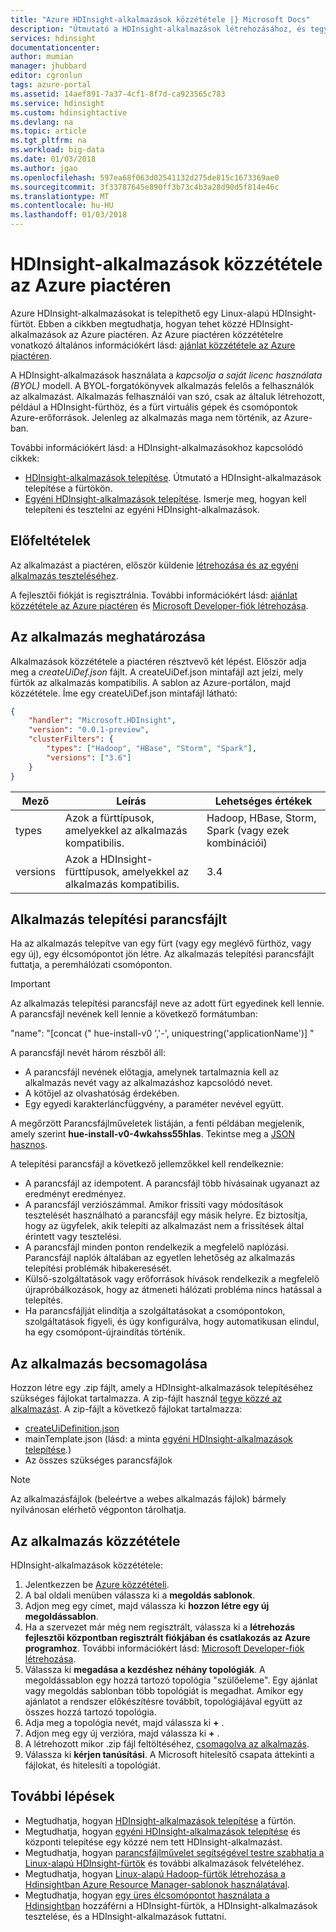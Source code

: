 ```yaml
---
title: "Azure HDInsight-alkalmazások közzététele |} Microsoft Docs"
description: "Útmutató a HDInsight-alkalmazások létrehozásához, és tegye közzé az Azure piactéren."
services: hdinsight
documentationcenter: 
author: mumian
manager: jhubbard
editor: cgronlun
tags: azure-portal
ms.assetid: 14aef891-7a37-4cf1-8f7d-ca923565c783
ms.service: hdinsight
ms.custom: hdinsightactive
ms.devlang: na
ms.topic: article
ms.tgt_pltfrm: na
ms.workload: big-data
ms.date: 01/03/2018
ms.author: jgao
ms.openlocfilehash: 597ea68f063d02541132d275de815c1673369ae0
ms.sourcegitcommit: 3f33787645e890ff3b73c4b3a28d90d5f814e46c
ms.translationtype: MT
ms.contentlocale: hu-HU
ms.lasthandoff: 01/03/2018
---
```

# <a name="publish-an-hdinsight-application-in-the-azure-marketplace"></a>HDInsight-alkalmazások közzététele az Azure piactéren
Azure HDInsight-alkalmazásokat is telepíthető egy Linux-alapú HDInsight-fürtöt. Ebben a cikkben megtudhatja, hogyan tehet közzé HDInsight-alkalmazások az Azure piactéren. Az Azure piactéren közzétételre vonatkozó általános információkért lásd: [ajánlat közzététele az Azure piactéren](../marketplace-publishing/marketplace-publishing-getting-started.md).

A HDInsight-alkalmazások használata a *kapcsolja a saját licenc használata (BYOL)* modell. A BYOL-forgatókönyvek alkalmazás felelős a felhasználók az alkalmazást. Alkalmazás felhasználói van szó, csak az általuk létrehozott, például a HDInsight-fürthöz, és a fürt virtuális gépek és csomópontok Azure-erőforrások. Jelenleg az alkalmazás maga nem történik, az Azure-ban.

További információkért lásd: a HDInsight-alkalmazásokhoz kapcsolódó cikkek:

* [HDInsight-alkalmazások telepítése](hdinsight-apps-install-applications.md). Útmutató a HDInsight-alkalmazások telepítése a fürtökön.
* [Egyéni HDInsight-alkalmazások telepítése](hdinsight-apps-install-custom-applications.md). Ismerje meg, hogyan kell telepíteni és tesztelni az egyéni HDInsight-alkalmazások.

## <a name="prerequisites"></a>Előfeltételek
Az alkalmazást a piactéren, először küldenie [létrehozása és az egyéni alkalmazás teszteléséhez](hdinsight-apps-install-custom-applications.md).

A fejlesztői fiókját is regisztrálnia. További információkért lásd: [ajánlat közzététele az Azure piactéren](../marketplace-publishing/marketplace-publishing-getting-started.md) és [Microsoft Developer-fiók létrehozása](../marketplace-publishing/marketplace-publishing-accounts-creation-registration.md).

## <a name="define-the-application"></a>Az alkalmazás meghatározása
Alkalmazások közzététele a piactéren résztvevő két lépést. Először adja meg a *createUiDef.json* fájlt. A createUiDef.json mintafájl azt jelzi, mely fürtök az alkalmazás kompatibilis. A sablon az Azure-portálon, majd közzététele. Íme egy createUiDef.json mintafájl látható:

```json
{
    "handler": "Microsoft.HDInsight",
    "version": "0.0.1-preview",
    "clusterFilters": {
        "types": ["Hadoop", "HBase", "Storm", "Spark"],
        "versions": ["3.6"]
    }
}
```

| Mező | Leírás | Lehetséges értékek |
| --- | --- | --- |
| types |Azok a fürttípusok, amelyekkel az alkalmazás kompatibilis. |Hadoop, HBase, Storm, Spark (vagy ezek kombinációi) |
| versions |Azok a HDInsight-fürttípusok, amelyekkel az alkalmazás kompatibilis. |3.4 |

## <a name="application-installation-script"></a>Alkalmazás telepítési parancsfájlt
Ha az alkalmazás telepítve van egy fürt (vagy egy meglévő fürthöz, vagy egy új), egy élcsomópontot jön létre. Az alkalmazás telepítési parancsfájlt futtatja, a peremhálózati csomóponton.

  > [!IMPORTANT]
  > Az alkalmazás telepítési parancsfájl neve az adott fürt egyedinek kell lennie. A parancsfájl nevének kell lennie a következő formátumban:
  > 
  > "name": "[concat (" hue-install-v0 ','-', uniquestring('applicationName')] "
  > 
  > A parancsfájl nevét három részből áll:
  > 
  > * A parancsfájl nevének előtagja, amelynek tartalmaznia kell az alkalmazás nevét vagy az alkalmazáshoz kapcsolódó nevet.
  > * A kötőjel az olvashatóság érdekében.
  > * Egy egyedi karakterláncfüggvény, a paraméter nevével együtt.
  > 
  > A megőrzött Parancsfájlműveletek listáján, a fenti példában megjelenik, amely szerint **hue-install-v0-4wkahss55hlas**. Tekintse meg a [JSON hasznos](https://raw.githubusercontent.com/hdinsight/Iaas-Applications/master/Hue/azuredeploy.json).
  > 

A telepítési parancsfájl a következő jellemzőkkel kell rendelkeznie:
* A parancsfájl az idempotent. A parancsfájl több hívásainak ugyanazt az eredményt eredményez.
* A parancsfájl verziószámmal. Amikor frissíti vagy módosítások tesztelését használható a parancsfájl egy másik helyre. Ez biztosítja, hogy az ügyfelek, akik telepíti az alkalmazást nem a frissítések által érintett vagy tesztelési. 
* A parancsfájl minden ponton rendelkezik a megfelelő naplózási. Parancsfájl naplók általában az egyetlen lehetőség az alkalmazás telepítési problémák hibakeresését.
* Külső-szolgáltatások vagy erőforrások hívások rendelkezik a megfelelő újrapróbálkozások, hogy az átmeneti hálózati probléma nincs hatással a telepítés.
* Ha parancsfájlját elindítja a szolgáltatásokat a csomópontokon, szolgáltatások figyeli, és úgy konfigurálva, hogy automatikusan elindul, ha egy csomópont-újraindítás történik.

## <a name="package-the-application"></a>Az alkalmazás becsomagolása
Hozzon létre egy .zip fájlt, amely a HDInsight-alkalmazások telepítéséhez szükséges fájlokat tartalmazza. A zip-fájlt használ [tegye közzé az alkalmazást](#publish-application). A zip-fájlt a következő fájlokat tartalmazza:

* [createUiDefinition.json](#define-application)
* mainTemplate.json (lásd: a minta [egyéni HDInsight-alkalmazások telepítése](hdinsight-apps-install-custom-applications.md).)
* Az összes szükséges parancsfájlok

> [!NOTE]
> Az alkalmazásfájlok (beleértve a webes alkalmazás fájlok) bármely nyilvánosan elérhető végponton tárolhatja.
> 

## <a name="publish-the-application"></a>Az alkalmazás közzététele
HDInsight-alkalmazások közzététele:

1. Jelentkezzen be [Azure közzétételi](https://publish.windowsazure.com/).
2. A bal oldali menüben válassza ki a **megoldás sablonok**.
3. Adjon meg egy címet, majd válassza ki **hozzon létre egy új megoldássablon**.
4. Ha a szervezet már még nem regisztrált, válassza ki a **létrehozás fejlesztői központban regisztrált fiókjában és csatlakozás az Azure programhoz**.  További információkért lásd: [Microsoft Developer-fiók létrehozása](../marketplace-publishing/marketplace-publishing-accounts-creation-registration.md).
5. Válassza ki **megadása a kezdéshez néhány topológiák**. A megoldássablon egy hozzá tartozó topológia "szülőeleme". Egy ajánlat vagy megoldás sablonban több topológiát is megadhat. Amikor egy ajánlatot a rendszer előkészítésre továbbít, topológiájával együtt az összes hozzá tartozó topológia. 
6. Adja meg a topológia nevét, majd válassza ki  **+** .
7. Adjon meg egy új verzióra, majd válassza ki  **+** .
8. A létrehozott mikor .zip fájl feltöltéséhez, [csomagolva az alkalmazás](#package-application).  
9. Válassza ki **kérjen tanúsítási**. A Microsoft hitelesítő csapata áttekinti a fájlokat, és hitelesíti a topológiát.

## <a name="next-steps"></a>További lépések
* Megtudhatja, hogyan [HDInsight-alkalmazások telepítése](hdinsight-apps-install-applications.md) a fürtön.
* Megtudhatja, hogyan [egyéni HDInsight-alkalmazások telepítése](hdinsight-apps-install-custom-applications.md) és központi telepítése egy közzé nem tett HDInsight-alkalmazást.
* Megtudhatja, hogyan [parancsfájlművelet segítségével testre szabhatja a Linux-alapú HDInsight-fürtök](hdinsight-hadoop-customize-cluster-linux.md) és további alkalmazások felvételéhez. 
* Megtudhatja, hogyan [Linux-alapú Hadoop-fürtök létrehozása a Hdinsightban Azure Resource Manager-sablonok használatával](hdinsight-hadoop-create-linux-clusters-arm-templates.md).
* Megtudhatja, hogyan [egy üres élcsomópontot használata a Hdinsightban](hdinsight-apps-use-edge-node.md) hozzáférni a HDInsight-fürtök, a HDInsight-alkalmazások tesztelése, és a HDInsight-alkalmazások futtatni.

